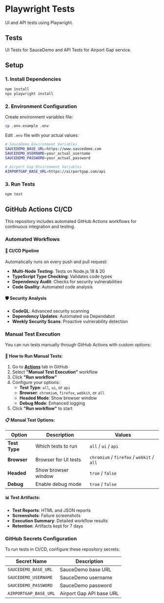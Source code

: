 # Playwright Tests

UI and API tests using Playwright.

## Tests

UI Tests for SauceDemo and API Tests for Airport Gap service.

## Setup

### 1. Install Dependencies
```bash
npm install
npx playwright install
```

### 2. Environment Configuration
Create environment variables file:
```bash
cp .env.example .env
```

Edit `.env` file with your actual values:
```bash
# SauceDemo Environment Variables
SAUCEDEMO_BASE_URL=https://www.saucedemo.com
SAUCEDEMO_USERNAME=your_actual_username
SAUCEDEMO_PASSWORD=your_actual_password

# Airport Gap Environment Variables
AIRPORTGAP_BASE_URL=https://airportgap.com/api
```

### 3. Run Tests
```bash
npm test
```

## GitHub Actions CI/CD

This repository includes automated GitHub Actions workflows for continuous integration and testing.

### Automated Workflows

#### 🔄 CI/CD Pipeline
Automatically runs on every push and pull request:
- **Multi-Node Testing**: Tests on Node.js 18 & 20
- **TypeScript Type Checking**: Validates code types
- **Dependency Audit**: Checks for security vulnerabilities
- **Code Quality**: Automated code analysis

#### 🛡️ Security Analysis
- **CodeQL**: Advanced security scanning
- **Dependency Updates**: Automated via Dependabot
- **Weekly Security Scans**: Proactive vulnerability detection

### Manual Test Execution

You can run tests manually through GitHub Actions with custom options:

#### 🎯 How to Run Manual Tests:
1. Go to [**Actions**](../../actions) tab in GitHub
2. Select **"Manual Test Execution"** workflow
3. Click **"Run workflow"**
4. Configure your options:
   - **Test Type**: `all`, `ui`, or `api`
   - **Browser**: `chromium`, `firefox`, `webkit`, or `all`
   - **Headed Mode**: Show browser window
   - **Debug Mode**: Enhanced logging
5. Click **"Run workflow"** to start

#### 📋 Manual Test Options:

| Option | Description | Values |
|--------|-------------|---------|
| **Test Type** | Which tests to run | `all` / `ui` / `api` |
| **Browser** | Browser for UI tests | `chromium` / `firefox` / `webkit` / `all` |
| **Headed** | Show browser window | `true` / `false` |
| **Debug** | Enable debug mode | `true` / `false` |

#### 📊 Test Artifacts:
- **Test Reports**: HTML and JSON reports
- **Screenshots**: Failure screenshots
- **Execution Summary**: Detailed workflow results
- **Retention**: Artifacts kept for 7 days

### GitHub Secrets Configuration

To run tests in CI/CD, configure these repository secrets:

| Secret Name | Description |
|-------------|-------------|
| `SAUCEDEMO_BASE_URL` | SauceDemo base URL |
| `SAUCEDEMO_USERNAME` | SauceDemo username |
| `SAUCEDEMO_PASSWORD` | SauceDemo password |
| `AIRPORTGAP_BASE_URL` | Airport Gap API base URL |